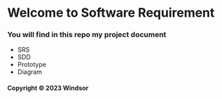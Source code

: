 # Welcome to Software Requirement
### You will find in this repo my project document

* SRS
* SDD
* Prototype
* Diagram

#### Copyright &#169; 2023 Windsor
